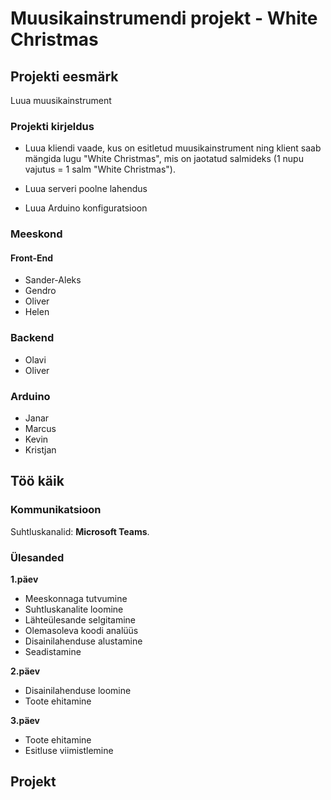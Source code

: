 # Muusikainstrumendi projekt - White Christmas


## Projekti eesmärk

Luua muusikainstrument

### Projekti kirjeldus

- Luua kliendi vaade, kus on esitletud muusikainstrument ning klient saab mängida lugu "White Christmas", mis on jaotatud salmideks (1 nupu vajutus = 1 salm "White Christmas").

- Luua serveri poolne lahendus

- Luua Arduino konfiguratsioon 

### Meeskond

#### Front-End
 - Sander-Aleks
 - Gendro
 - Oliver
 - Helen

### Backend
- Olavi
- Oliver

### Arduino
- Janar
- Marcus
- Kevin
- Kristjan


## Töö käik

### Kommunikatsioon

Suhtluskanalid: **Microsoft Teams**.

### Ülesanded
**1.päev**
- Meeskonnaga tutvumine
- Suhtluskanalite loomine
- Lähteülesande selgitamine
- Olemasoleva koodi analüüs
- Disainilahenduse alustamine
- Seadistamine

**2.päev**
- Disainilahenduse loomine
- Toote ehitamine

**3.päev**
- Toote ehitamine
- Esitluse viimistlemine

## Projekt
